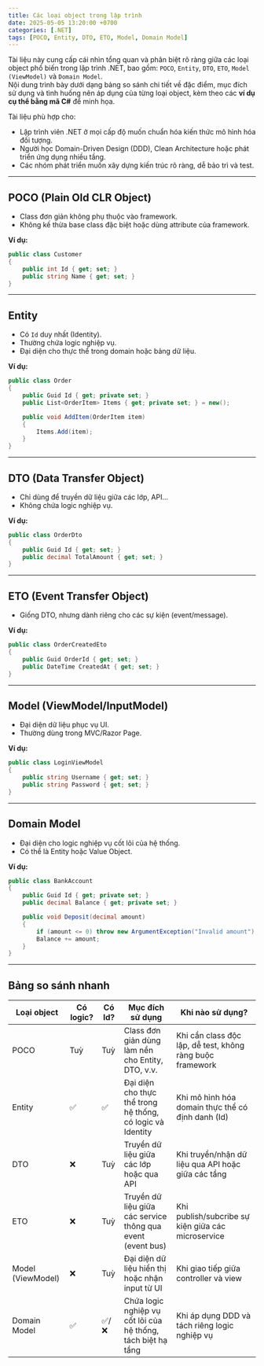 ```yaml
---
title: Các loại object trong lập trình
date: 2025-05-05 13:20:00 +0700
categories: [.NET]
tags: [POCO, Entity, DTO, ETO, Model, Domain Model]
---
```


Tài liệu này cung cấp cái nhìn tổng quan và phân biệt rõ ràng giữa các loại object phổ biến trong lập trình .NET, bao gồm: `POCO`, `Entity`, `DTO`, `ETO`, `Model (ViewModel)` và `Domain Model`.  
Nội dung trình bày dưới dạng bảng so sánh chi tiết về đặc điểm, mục đích sử dụng và tình huống nên áp dụng của từng loại object, kèm theo các **ví dụ cụ thể bằng mã C#** để minh họa.

Tài liệu phù hợp cho:
- Lập trình viên .NET ở mọi cấp độ muốn chuẩn hóa kiến thức mô hình hóa đối tượng.
- Người học Domain-Driven Design (DDD), Clean Architecture hoặc phát triển ứng dụng nhiều tầng.
- Các nhóm phát triển muốn xây dựng kiến trúc rõ ràng, dễ bảo trì và test.

---

## POCO (Plain Old CLR Object)

- Class đơn giản không phụ thuộc vào framework.
- Không kế thừa base class đặc biệt hoặc dùng attribute của framework.

**Ví dụ:**
```csharp
public class Customer
{
    public int Id { get; set; }
    public string Name { get; set; }
}
```

---

## Entity

- Có `Id` duy nhất (Identity).
- Thường chứa logic nghiệp vụ.
- Đại diện cho thực thể trong domain hoặc bảng dữ liệu.

**Ví dụ:**
```csharp
public class Order
{
    public Guid Id { get; private set; }
    public List<OrderItem> Items { get; private set; } = new();

    public void AddItem(OrderItem item)
    {
        Items.Add(item);
    }
}
```

---

## DTO (Data Transfer Object)

- Chỉ dùng để truyền dữ liệu giữa các lớp, API...
- Không chứa logic nghiệp vụ.

**Ví dụ:**
```csharp
public class OrderDto
{
    public Guid Id { get; set; }
    public decimal TotalAmount { get; set; }
}
```

---

## ETO (Event Transfer Object)

- Giống DTO, nhưng dành riêng cho các sự kiện (event/message).

**Ví dụ:**
```csharp
public class OrderCreatedEto
{
    public Guid OrderId { get; set; }
    public DateTime CreatedAt { get; set; }
}
```

---

## Model (ViewModel/InputModel)

- Đại diện dữ liệu phục vụ UI.
- Thường dùng trong MVC/Razor Page.

**Ví dụ:**
```csharp
public class LoginViewModel
{
    public string Username { get; set; }
    public string Password { get; set; }
}
```

---

## Domain Model

- Đại diện cho logic nghiệp vụ cốt lõi của hệ thống.
- Có thể là Entity hoặc Value Object.

**Ví dụ:**
```csharp
public class BankAccount
{
    public Guid Id { get; private set; }
    public decimal Balance { get; private set; }

    public void Deposit(decimal amount)
    {
        if (amount <= 0) throw new ArgumentException("Invalid amount");
        Balance += amount;
    }
}
```

---

## Bảng so sánh nhanh

| Loại object       | Có logic? | Có Id? | Mục đích sử dụng                                             | Khi nào sử dụng?                                          |
|-------------------|-----------|--------|--------------------------------------------------------------|-----------------------------------------------------------|
| POCO              | Tuỳ       | Tuỳ    | Class đơn giản dùng làm nền cho Entity, DTO, v.v.            | Khi cần class độc lập, dễ test, không ràng buộc framework |
| Entity            | ✅        | ✅     | Đại diện cho thực thể trong hệ thống, có logic và Identity   | Khi mô hình hóa domain thực thể có định danh (Id)         |
| DTO               | ❌        | Tuỳ    | Truyền dữ liệu giữa các lớp hoặc qua API                     | Khi truyền/nhận dữ liệu qua API hoặc giữa các tầng        |
| ETO               | ❌        | Tuỳ    | Truyền dữ liệu giữa các service thông qua event (event bus)  | Khi publish/subcribe sự kiện giữa các microservice        |
| Model (ViewModel) | ❌        | Tuỳ    | Đại diện dữ liệu hiển thị hoặc nhận input từ UI              | Khi giao tiếp giữa controller và view                     |
| Domain Model      | ✅        | ✅/❌  | Chứa logic nghiệp vụ cốt lõi của hệ thống, tách biệt hạ tầng | Khi áp dụng DDD và tách riêng logic nghiệp vụ             |
